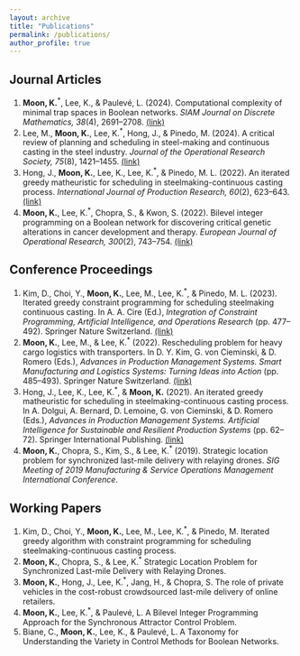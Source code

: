 ```yaml
---
layout: archive
title: "Publications"
permalink: /publications/
author_profile: true
---
```


<!-- {% if site.author.googlescholar %}
  <div class="wordwrap">You can also find my articles on <a href="{{site.author.googlescholar}}">my Google Scholar profile</a>.</div>
{% endif %} -->

## Journal Articles

1. **Moon, K.**<sup>\*</sup>, Lee, K., & Paulevé, L. (2024). Computational complexity of minimal trap spaces in Boolean networks. *SIAM Journal on Discrete Mathematics, 38*(4), 2691–2708. [(link)](https://doi.org/10.1137/23M1553248)
1. Lee, M., **Moon, K.**, Lee, K.<sup>\*</sup>, Hong, J., & Pinedo, M. (2024). A critical review of planning and scheduling in steel-making and continuous casting in the steel industry. *Journal of the Operational Research Society, 75*(8), 1421–1455. [(link)](https://doi.org/10.1080/01605682.2023.2265416)
1. Hong, J., **Moon, K.**, Lee, K., Lee, K.<sup>\*</sup>, & Pinedo, M. L. (2022). An iterated greedy matheuristic for scheduling in steelmaking-continuous casting process. *International Journal of Production Research, 60*(2), 623–643. [(link)](https://doi.org/10.1080/00207543.2021.1975839)
1. **Moon, K.**, Lee, K.<sup>\*</sup>, Chopra, S., & Kwon, S. (2022). Bilevel integer programming on a Boolean network for discovering critical genetic alterations in cancer development and therapy. *European Journal of Operational Research, 300*(2), 743–754. [(link)](https://doi.org/10.1016/j.ejor.2021.10.019)

## Conference Proceedings

1. Kim, D., Choi, Y., **Moon, K.**, Lee, M., Lee, K.<sup>\*</sup>, & Pinedo, M. L. (2023). Iterated greedy constraint programming for scheduling steelmaking continuous casting. In A. A. Cire (Ed.), *Integration of Constraint Programming, Artificial Intelligence, and Operations Research* (pp. 477–492). Springer Nature Switzerland. [(link)](https://doi.org/10.1007/978-3-031-33271-5_31)
1. **Moon, K.**, Lee, M., & Lee, K.<sup>\*</sup> (2022). Rescheduling problem for heavy cargo logistics with transporters. In D. Y. Kim, G. von Cieminski, & D. Romero (Eds.), *Advances in Production Management Systems. Smart Manufacturing and Logistics Systems: Turning Ideas into Action* (pp. 485–493). Springer Nature Switzerland. [(link)](https://doi.org/10.1007/978-3-031-16407-1_57)
1. Hong, J., Lee, K., Lee, K.<sup>\*</sup>, & **Moon, K.** (2021). An iterated greedy matheuristic for scheduling in steelmaking-continuous casting process. In A. Dolgui, A. Bernard, D. Lemoine, G. von Cieminski, & D. Romero (Eds.), *Advances in Production Management Systems. Artificial Intelligence for Sustainable and Resilient Production Systems* (pp. 62–72). Springer International Publishing. [(link)](https://doi.org/10.1007/978-3-030-85874-2_7)
1. **Moon, K.**, Chopra, S., Kim, S., & Lee, K.<sup>\*</sup> (2019). Strategic location problem for synchronized last-mile delivery with relaying drones. *SIG Meeting of 2019 Manufacturing & Service Operations Management International Conference*.

## Working Papers

1. Kim, D., Choi, Y., **Moon, K.**, Lee, M., Lee, K.<sup>\*</sup>, & Pinedo, M. Iterated greedy algorithm with constraint programming for scheduling steelmaking-continuous casting process.
1. **Moon, K.**, Chopra, S., & Lee, K.<sup>\*</sup> Strategic Location Problem for Synchronized Last-mile Delivery with Relaying Drones.
1. **Moon, K.**, Hong, J., Lee, K.<sup>\*</sup>, Jang, H., & Chopra, S. The role of private vehicles in the cost-robust crowdsourced last-mile delivery of online retailers.
1. **Moon, K.**, Lee, K.<sup>\*</sup>, & Paulevé, L. A Bilevel Integer Programming Approach for the Synchronous Attractor Control Problem.
1. Biane, C., **Moon, K.**, Lee, K., & Paulevé, L. A Taxonomy for Understanding the Variety in Control Methods for Boolean Networks.